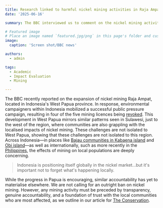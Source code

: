 ```yaml
---
title: Research linked to harmful nickel mining activities in Raja Ampat, Indonesia
date: '2025-06-16'

summary: The BBC interviewed us to comment on the nickel mining activities occurring in the biodiverse region in Rapa Ampat, Indonesia

# Featured image
# Place an image named `featured.jpg/png` in this page's folder and customize its options here.
image:
  caption: 'Screen shot/BBC news'

authors:
  - admin

tags:
  - Academic
  - Impact Evaluation
  - Mining

---
```

The BBC recently reported on the expansion of nickel mining Raja Ampat, located in Indonesia's West Papua province. 
In response, environmental campaigners within Indonesia mobilized a successful public pressure campaign, resulting in four of the five mining licences being [revoked](https://globalwitness.org/en/campaigns/transition-minerals/indonesias-amazon-of-the-seas-threatened-by-ev-nickel-rush/). This development in West Papua mirrors similar patterns seen in Sulawesi, just to the west of the region, where communities are also grappling with the localised impacts of nickel mining. These challenges are not isolated to West Papua, showing that these challenges are not isolated to this region. 
Across Indonesia—in places like [Bajau communities in Kabaena island](https://www.bbc.co.uk/news/world-asia-66131451) and [Obi island](https://thegeckoproject.org/articles/clean-cars-poisoned-water/)—as well as internationally, such as more recently in the [Philippines](https://www.newmandala.org/extracting-value-losing-ground-the-critical-minerals-boom-in-palawan/), the effects of mining on local populations are deeply concerning.

> Indonesia is positioning itself globally in the nickel market...but it's important not to forget what's happening locally.

While the progress in Papua is encouraging, similar accountability has yet to materialise elsewhere. We are not calling for an outright ban on nickel mining. However, any mining activity must be preceded by transparency, genuine accountability, and a foundation of trust with the local communities who are most affected, as we outline in our article for [The Conservation](https://theconversation.com/weighing-the-green-cost-how-nickel-mining-in-indonesia-impacts-forests-and-local-communities-246259).
